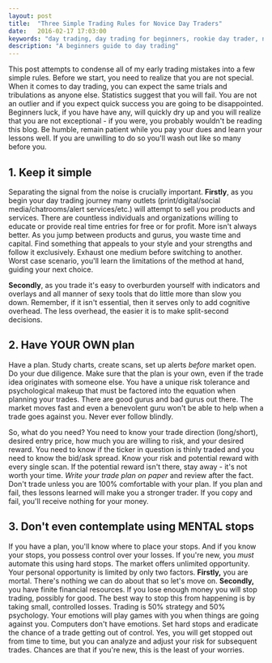 ```yaml
---
layout: post
title:  "Three Simple Trading Rules for Novice Day Traders"
date:   2016-02-17 17:03:00
keywords: "day trading, day trading for beginners, rookie day trader, novice day trader, day trading rules"
description: "A beginners guide to day trading"
---
```


This post attempts to condense all of my early trading mistakes into a few simple rules. Before we start, you need to realize that you are not special. When it comes to day trading, you can expect the same trials and tribulations as anyone else. Statistics suggest that you will fail. You are not an outlier and if you expect quick success you are going to be disappointed. Beginners luck, if you have have any, will quickly dry up and you will realize that you are not exceptional - if you were, you probably wouldn't be reading this blog. Be humble, remain patient while you pay your dues and learn your lessons well. If you are unwilling to do so you'll wash out like so many before you.

1\. Keep it simple
---
Separating the signal from the noise is crucially important. **Firstly**, as you begin your day trading journey many outlets (print/digital/social media/chatrooms/alert services/etc.) will attempt to sell you products and services. There are countless individuals and organizations willing to educate or provide real time entries for free or for profit. More isn't always better. As you jump between products and gurus, you waste time and capital. Find something that appeals to your style and your strengths and follow it exclusively. Exhaust one medium before switching to another. Worst case scenario, you'll learn the limitations of the method at hand, guiding your next choice. 

**Secondly**, as you trade it's easy to overburden yourself with indicators and overlays and all manner of sexy tools that do little more than slow you down. Remember, if it isn't essential, then it serves only to add cognitive overhead. The less overhead, the easier it is to make split-second decisions. 

2\. Have YOUR OWN plan
---
Have a plan. Study charts, create scans, set up alerts *before* market open. Do your due diligence. Make sure that the plan is your own, even if the trade idea originates with someone else. You have a unique risk tolerance and psychological makeup that must be factored into the equation when planning your trades. There are good gurus and bad gurus out there. The market moves fast and even a benevolent guru won't be able to help when a trade goes against you. Never ever follow blindly.

So, what do you need? You need to know your trade direction (long/short), desired entry price, how much you are willing to risk, and your desired reward. You need to know if the ticker in question is thinly traded and you need to know the bid/ask spread. Know your risk and potential reward with every single scan. If the potential reward isn't there, stay away - it's not worth your time. *Write your trade plan on paper* and review after the fact. Don't trade unless you are 100% comfortable with your plan. If you plan and fail, thes lessons learned will make you a stronger trader. If you copy and fail, you'll receive nothing for your money. 

3\. Don't even contemplate using MENTAL stops
---
If you have a plan, you'll know where to place your stops. And if you know your stops, you possess control over your losses. If you're new, you *must* automate this using hard stops. The market offers unlimited opportunity. Your personal opportunity is limited by only two factors. **Firstly,** you are mortal. There's nothing we can do about that so let's move on. **Secondly,** you have finite financial resources. If you lose enough money you will stop trading, possibly for good. The best way to stop this from happening is by taking small, controlled losses. Trading is 50% strategy and 50% psychology. Your emotions will play games with you when things are going against you. Computers don't have emotions. Set hard stops and eradicate the chance of a trade getting out of control. Yes, you will get stopped out from time to time, but you can analyze and adjust your risk for subsequent trades. Chances are that if you're new, this is the least of your worries.